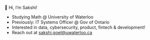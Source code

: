 👋 Hi, I’m Sakshi!
- Studying Math @ University of Waterloo 
- Previously: IT Systems Officer @ Gov of Ontario
- Interested in data, cybersecurity, product, fintech & development!
- Reach out at sakshi.goel@uwaterloo.ca

<!---
sakshixgoel/sakshixgoel is a ✨ special ✨ repository because its `README.md` (this file) appears on your GitHub profile.
You can click the Preview link to take a look at your changes.
--->
